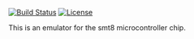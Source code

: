  
 [![Build Status](https://img.shields.io/github/workflow/status/Dawid33/stm8emulator/CMake/main?style=plastic)](https://github.com/Dawid33/stm8emulator/actions/workflows/cmake.yml)
 [![License](https://img.shields.io/github/license/Dawid33/stm8emulator?style=plastic)](https://github.com/Dawid33/stm8emulator/blob/main/LICENSE)
 
This is an emulator for the smt8 microcontroller chip.